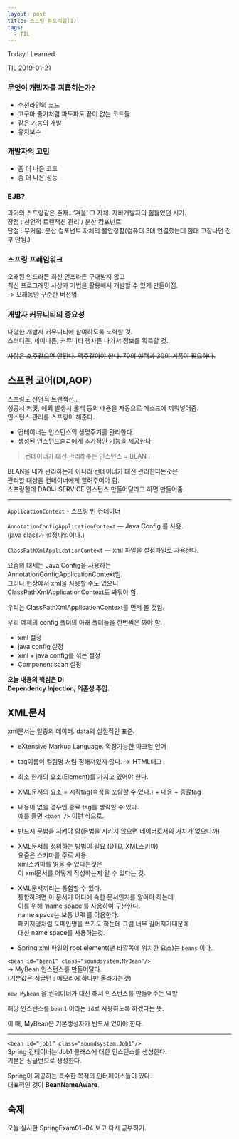 ```yaml
---
layout: post
title: 스프링 튜토리얼(1) 
tags:
  - TIL
---
```


Today I Learned

TIL 2019-01-21

### 무엇이 개발자를 괴롭히는가?
* 수천라인의 코드
* 고구마 줄기처럼 파도파도 끝이 없는 코드들
* 같은 기능의 개발
* 유지보수

### 개발자의 고민
* 좀 더 나은 코드
* 좀 더 나은 성능

### EJB? 
과거의 스프링같은 존재…’겨울’ 그 자체. 자바개발자의 힘들었던 시기.  
장점 : 선언적 트랜잭션 관리 / 분산 컴포넌트   
단점 : 무거움. 분산 컴포넌트 자체의 불안정함(컴퓨터 3대 연결했는데 한대 고장나면 전부 안됨.)

### 스프링 프레임워크
오래된 인프라든 최신 인프라든 구애받지 않고  
최신 프로그래밍 사상과 기법을 활용해서 개발할 수 있게 만들어짐.  
-> 오래동안 꾸준한 버전업.

### 개발자 커뮤니티의 중요성
다양한 개발자 커뮤니티에 참여하도록 노력할 것.  
스터디든, 세미나든, 커뮤니티 행사든 나가서 정보를 획득할 것.  

~~사람은 소주같으면 안된다. 맥주같아야 한다. 70의 실력과 30의 거품이 필요하다.~~


## 스프링 코어(DI,AOP)
스프링도 선언적 트랜잭션..  
성공시 커밋, 예외 발생시 롤백 등의 내용을 자동으로 메소드에 끼워넣어줌.  
인스턴스 관리를 스프링이 해준다.  
* 컨테이너는 인스턴스의 생명주기를 관리한다.
* 생성된 인스턴드슫ㄹ에게 추가적인 기능을 제공한다.

> 컨테이너가 대신 관리해주는 인스턴스 = BEAN !

BEAN을 내가 관리하는게 아니라 컨테이너가 대신 관리한다는것은  
관리할 대상을 컨테이너에게 알려주어야 함.  
스프링한테 DAO나 SERVICE 인스턴스 만들어달라고 하면 만들어줌.  

---

`ApplicationContext` - 스프링 빈 컨테이너  

`AnnotationConfigApplicationContext`
	— Java Config 를 사용.  
  (java class가 설정파일이다.)  

`ClassPathXmlApplicationContext`
	— xml 파일을 설정파일로 사용한다.

요즘의 대세는 Java Config을 사용하는  
AnnotationConfigApplicationContext임.  
그러나 현장에서 xml을 사용할 수도 있으니   
ClassPathXmlApplicationContext도 봐둬야 함.

우리는 ClassPathXmlApplicationContext를 먼저 볼 것임.

우리 예제의 config 폴더의 아래 폴더들을 한번씩은 봐야 함.
* xml 설정
* java config 설정
* xml + java config를 섞는 설정
* Component scan 설정

**오늘 내용의 핵심은 DI**  
**Dependency Injection, 의존성 주입.**

## XML문서 

xml문서는 일종의 데이터. data의 실질적인 표준.  

* eXtensive Markup Language. 확장가능한 마크업 언어
* tag이름이 컬럼명 처럼 정해져있지 않다. -> HTML태그
* 최소 한개의 요소(Element)를 가지고 있어야 한다.
*  XML문서의 요소 = 시작tag(속성을 포함할 수 있다.) + 내용 + 종료tag
* 내용이 없을 경우엔 종료 tag를 생략할 수 있다.  
예를 들면 `<baen />` 이런 식으로.
* 반드시 문법을 지켜야 함(문법을 지키지 않으면 데이터로서의 가치가 없으니까)

* XML문서를 정의하는 방법이 필요 (DTD, XML스키마)  
요즘은 스키마를 주로 사용.  
xml스키마를 읽을 수 있다는것은  
이 xml문서를 어떻게 작성하는지 알 수 있다는 것.

* XML문서끼리는 통합할 수 있다.  
  통합하려면 이 문서가 어디에 속한 문서인지를 알아야 하는데   
  이를 위해 ‘name space’를 사용하여 구분한다.  
  name space는 보통 URI 를 이용한다.  
  패키지명처럼 도메인명을 쓰기도 하는데 그럼 너무 길어지기때문에  
  대신 name space를 사용하는것.

* Spring xml 파일의 root element(맨 바깥쪽에 위치한 요소)는 `beans` 이다. 


`<bean id=“bean1” class=“soundsystem.MyBean”/>`  
-> MyBean 인스턴스를 만들어달라.  
(기본값은 싱글턴 : 메모리에 하나만 올라가는것)

`new Mybean` 을 컨테이너가 대신 해서 인스턴스를 만들어주는 역할

해당 인스턴스를 `bean1` 이라는 `id`로 사용하도록 하겠다는 뜻.

이 때, MyBean은 기본생성자가 반드시 있어야 한다.

---

`<bean id=“job1” class=“soundsystem.Job1”/>`  
Spring 컨테이너는 Job1 클래스에 대한 인스턴스를 생성한다.  
기본은 싱글턴으로 생성한다.

Spring이 제공하는 특수한 목적의 인터페이스들이 있다.  
대표적인 것이 **BeanNameAware**.

## 숙제
오늘 실시한 SpringExam01~04 보고 다시 공부하기.
